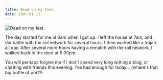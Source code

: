 ```yaml
---
title: Dead on my feet.
date: 2007-01-17
---
```


![Dead on my feet.](https://source.unsplash.com/s9CC2SKySJM/1600x900)

The day started for me at 6am when I got up. I left the house at 7am, and did battle with the rail network for several hours. I then worked like a trojan all day. After several more hours having a rematch with the rail network, I walked back in the door at 9:30pm.

You will perhaps forgive me if I don't spend very long writing a blog, or chatting with friends this evening. I've had enough for today... (where's that big bottle of port?)